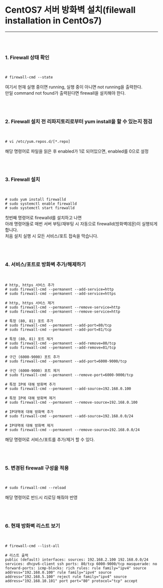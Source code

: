 <h1>CentOS7 서버 방화벽 설치(filewall installation in CentOs7)</h1><hr>
<br><br>

<h3>1. Firewall 상태 확인</h3>
<br>

<pre><code># firewall-cmd --state
</code></pre>

<p>여기서 현재 실행 중이면 running, 실행 중이 아니면 not running을 출력한다.<br>
만일 command not found가 출력된다면 firewall을 설치해야 한다.</p>
<br><br>


<h3>2. Firewall 설치 전 리파지토리로부터 yum install을 할 수 있는지 점검</h3>
<br>
<pre><code># vi /etc/yum.repos.d/[*.repo]
</code></pre>

<p>해당 명령어로 파일을 읽은 후 enabled가 1로 되어있으면, enabled를 0으로 설정</p>
<br><br>


<h3>3. Firewall 설치</h3>
<br>

<pre><code># sudo yum install firewalld
# sudo systemctl enable firewalld
# sudo systemctl start firewalld
</code></pre>

<p>첫번째 명령어로 firewalld를 설치하고 나면<br>
아래 명령어들로 매번 서버 부팅/재부팅 시 자동으로 firewalld(방화벽데몬)이 실행되게 합니다.<br>
처음 설치 실행 시 모든 서비스/포트 접속을 막습니다.</p>
<br><br>


<h3>4. 서비스/포트로 방화벽 추가/해제하기</h3>
<br>

<pre><code># http, https 서비스 추가
# sudo firewall-cmd --permanent --add-service=http
# sudo firewall-cmd --permanent --add-service=https

# http, https 서비스 제거
# sudo firewall-cmd --permanent --remove-service=http
# sudo firewall-cmd --permanent --remove-service=http

# 특정 (80, 81) 포트 추가
# sudo firewall-cmd --permanent --add-port=80/tcp
# sudo firewall-cmd --permanent --add-port=81/tcp

# 특정 (80, 81) 포트 제거
# sudo firewall-cmd --permanent --add-remove=80/tcp
# sudo firewall-cmd --permanent --add-remove=81/tcp

# 구간 (6000-9000) 포트 추가
# sudo firewall-cmd --permanent --add-port=6000-9000/tcp

# 구간 (6000-9000) 포트 제거
# sudo firewall-cmd --permanent --remove-port=6000-9000/tcp

# 특정 IP에 대해 방화벽 추가
# sudo firewall-cmd --permanent --add-source=192.168.0.100

# 특정 IP에 대해 방화벽 제거
# sudo firewall-cmd --permanent --remove-source=192.168.0.100

# IP대역에 대해 방화벽 추가
# sudo firewall-cmd --permanent --add-source=192.168.0.0/24

# IP대역에 대해 방화벽 제거
# sudo firewall-cmd --permanent --remove-source=192.168.0.0/24
</code></pre>

<p>해당 명령어로 서비스/포트를 추가/제거 할 수 있다.</p>
<br><br>


<h3>5. 변경된 firewall 구성을 적용</h3>
<br>

<pre><code># sudo firewall-cmd --reload
</code></pre>

<p>해당 명령어로 반드시 리로딩 해줘야 반영</p>
<br><br>


<h3>6. 현재 방화벽 리스트 보기</h3>
<br>

<pre><code># firewall-cmd --list-all

# 리스트 출력 
public (default) interfaces: sources: 192.168.2.100 192.168.0.0/24 services: dhcpv6-client ssh ports: 80/tcp 6000-9000/tcp masquerade: no forward-ports: icmp-blocks: rich rules: rule family="ipv4" source address="192.168.0.100" rule family="ipv4" source address="192.168.5.100" reject rule family="ipv4" source address="192.168.10.101" port port="80" protocol="tcp" accept
</code></pre>
<br><br>
